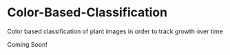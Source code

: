 # Color-Based-Classification
Color based classification of plant images in order to track growth over time

Coming Soon!
